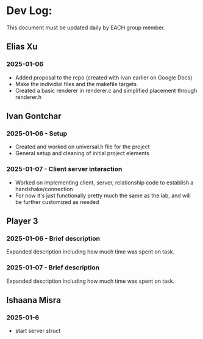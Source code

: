 # Dev Log:

This document must be updated daily by EACH group member.

## Elias Xu

### 2025-01-06

- Added proposal to the repo (created with Ivan earlier on Google Docs)
- Make the individial files and the makefile targets
- Created a basic renderer in renderer.c and simplified placement through renderer.h

## Ivan Gontchar

### 2025-01-06 - Setup
- Created and worked on universal.h file for the project
- General setup and cleaning of initial project elements

### 2025-01-07 - Client server interaction
- Worked on implementing client, server, relationship code to establish a handshake/connection
- For now it's just functionally pretty much the same as the lab, and will be further customized as needed

## Player 3

### 2025-01-06 - Brief description
Expanded description including how much time was spent on task.

### 2025-01-07 - Brief description
Expanded description including how much time was spent on task.

## Ishaana Misra

### 2025-01-6
- start server struct 
